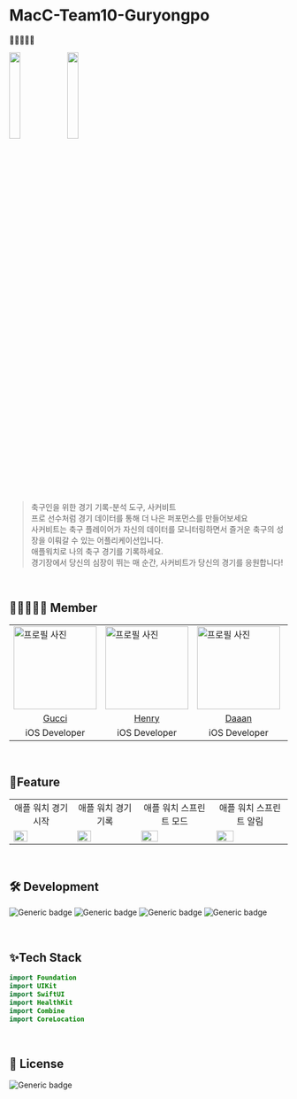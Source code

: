 # MacC-Team10-Guryongpo
🐲🐉🐲🐉🐲

<img src="https://github.com/DeveloperAcademy-POSTECH/MacC-Team10-Guryongpo/assets/52576276/9f48dad1-cad0-43bd-af41-bca03594dce2" width="20%">
<img src="https://github.com/DeveloperAcademy-POSTECH/MacC-Team10-Guryongpo/assets/52576276/4fa19740-8b6c-4974-b99d-f5092aa6acc1" width="20%">

</br>
</br>

> 축구인을 위한 경기 기록-분석 도구, 사커비트 </br>
> 프로 선수처럼 경기 데이터를 통해 더 나은 퍼포먼스를 만들어보세요 </br>
> 사커비트는 축구 플레이어가 자신의 데이터를 모니터링하면서 즐거운 축구의 성장을 이뤄갈 수 있는 어플리케이션입니다. </br>
> 애플워치로 나의 축구 경기를 기록하세요. </br>
> 경기장에서 당신의 심장이 뛰는 매 순간, 사커비트가 당신의 경기를 응원합니다! </br>

</br>

## 🐲🐉🐲🐉🐲 Member
<table>
    <td>
      <img src="https://avatars.githubusercontent.com/Damagucci-Juice" alt="프로필 사진" style="width: 150px;">
    </td>
    <td>
      <img src="https://avatars.githubusercontent.com/Henrykim1111" alt="프로필 사진" style="width: 150px;">
    </td>
    <td>
      <img src="https://avatars.githubusercontent.com/geee3" alt="프로필 사진" style="width: 150px;">
    </td>
   <td>
      <img src="https://avatars.githubusercontent.com/yunwkgus" alt="프로필 사진" style="width: 150px;">
    </td>
  <td>
      <img src="https://avatars.githubusercontent.com/choiuyeong" alt="프로필 사진" style="width: 150px;">
    </td>
   <tr>
    <td align="center"><a href="https://github.com/Damagucci-Juice"> Gucci </a></td>
<td align="center"><a href="https://github.com/Henrykim1111"> Henry </a></td>
    <td align="center"><a href="https://github.com/geee3"> Daaan </a></td>
     <td align="center"><a href="https://github.com/yunwkgus"> Jose </a></td>
<td align="center"><a href="https://github.com/choiuyeong"> Wesley </a></td>
    </tr> 
 <tr>
<td align="center"> iOS Developer </td>
    <td align="center"> iOS Developer </a></td>
<td align="center"> iOS Developer </a></td>
    <td align="center"> UX Engineer </a></td>
    <td align="center"> UXUI Designer  </a></td>
    </tr> 
</table>

</br>

## 📱Feature

<table>
 <tr>
    <td align="center"> 애플 워치 경기 시작 </td>
    <td align="center"> 애플 워치 경기 기록  </td>
    <td align="center"> 애플 워치 스프린트 모드 </td>
    <td align="center"> 애플 워치 스프린트 알림 </td>
</tr> 
<td>
<img src="https://github.com/DeveloperAcademy-POSTECH/MacC-Team10-Guryongpo/assets/52576276/00a271b9-215f-4c95-8603-1c1234c12090" width="50%"></td>
<td>
<img src="https://github.com/DeveloperAcademy-POSTECH/MacC-Team10-Guryongpo/assets/52576276/7209f5ea-32f2-4251-9e67-b88d717ca9a9" width="50%"></td>
<td>
<img src="https://github.com/DeveloperAcademy-POSTECH/MacC-Team10-Guryongpo/assets/52576276/9e1f5aea-97e1-4428-9970-a05544d3e1ed" width="50%"></td>
<td>
<img src="https://github.com/DeveloperAcademy-POSTECH/MacC-Team10-Guryongpo/assets/52576276/0a27797a-049f-4ffc-9907-ce921125c27f" width="50%"></td>
</table>

</br>

## 🛠️ Development

![Generic badge](https://img.shields.io/badge/version-1.0.1-critical.svg)
![Generic badge](https://img.shields.io/badge/iOS-16.0+-green.svg)
![Generic badge](https://img.shields.io/badge/watchOS-9.0+-green.svg)
![Generic badge](https://img.shields.io/badge/Xcode-15.0-blue.svg)

</br>

## ✨Tech Stack

```swift
import Foundation
import UIKit
import SwiftUI
import HealthKit
import Combine
import CoreLocation

```
</br>

## 🔏 License

![Generic badge](https://img.shields.io/badge/Apache_License_2.0-yellow.svg)

